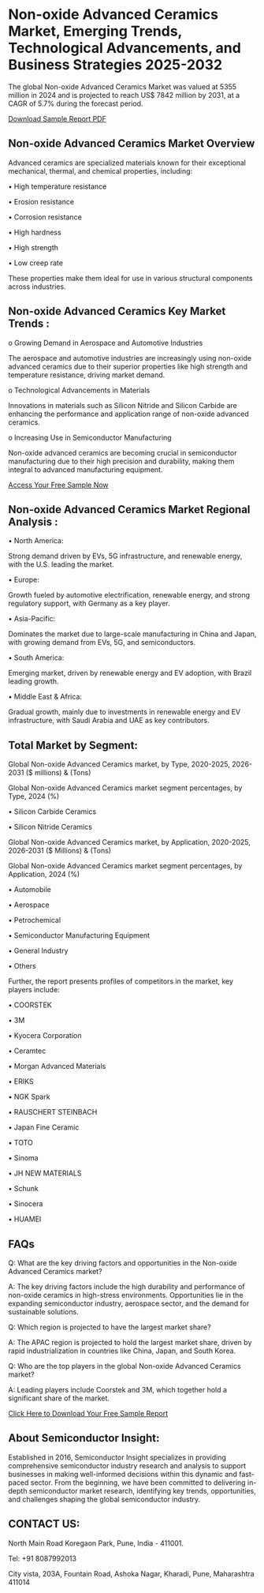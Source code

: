 <h1>Non-oxide Advanced Ceramics Market, Emerging Trends, Technological Advancements, and Business Strategies 2025-2032</h1>

The global Non-oxide Advanced Ceramics Market was valued at 5355 million in 2024 and is projected to reach US$ 7842 million by 2031, at a CAGR of 5.7% during the forecast period.

[Download Sample Report PDF](https://semiconductorinsight.com/download-sample-report/?product_id=90866)

<h2>Non-oxide Advanced Ceramics Market Overview</h2>

Advanced ceramics are specialized materials known for their exceptional mechanical, thermal, and chemical properties, including:

•	High temperature resistance

•	Erosion resistance

•	Corrosion resistance

•	High hardness

•	High strength

•	Low creep rate

These properties make them ideal for use in various structural components across industries.

<h2>Non-oxide Advanced Ceramics Key Market Trends  :</h2>

o Growing Demand in Aerospace and Automotive Industries

The aerospace and automotive industries are increasingly using non-oxide advanced ceramics due to their superior properties like high strength and temperature resistance, driving market demand.

o	Technological Advancements in Materials

Innovations in materials such as Silicon Nitride and Silicon Carbide are enhancing the performance and application range of non-oxide advanced ceramics.

o	Increasing Use in Semiconductor Manufacturing

Non-oxide advanced ceramics are becoming crucial in semiconductor manufacturing due to their high precision and durability, making them integral to advanced manufacturing equipment.

[Access Your Free Sample Now](https://semiconductorinsight.com/report/non-oxide-advanced-ceramics-market/)

<h2>Non-oxide Advanced Ceramics Market Regional Analysis :</h2>

•	North America:

Strong demand driven by EVs, 5G infrastructure, and renewable energy, with the U.S. leading the market.

•	Europe:

Growth fueled by automotive electrification, renewable energy, and strong regulatory support, with Germany as a key player.

•	Asia-Pacific:

Dominates the market due to large-scale manufacturing in China and Japan, with growing demand from EVs, 5G, and semiconductors.

•	South America:

Emerging market, driven by renewable energy and EV adoption, with Brazil leading growth.

•	Middle East & Africa:

Gradual growth, mainly due to investments in renewable energy and EV infrastructure, with Saudi Arabia and UAE as key contributors.

<h2>Total Market by Segment:</h2>

Global Non-oxide Advanced Ceramics market, by Type, 2020-2025, 2026-2031 ($ millions) & (Tons)

Global Non-oxide Advanced Ceramics market segment percentages, by Type, 2024 (%)

•	Silicon Carbide Ceramics

•	Silicon Nitride Ceramics

Global Non-oxide Advanced Ceramics market, by Application, 2020-2025, 2026-2031 ($ Millions) & (Tons)

Global Non-oxide Advanced Ceramics market segment percentages, by Application, 2024 (%)

•	Automobile

•	Aerospace

•	Petrochemical

•	Semiconductor Manufacturing Equipment

•	General Industry

•	Others

Further, the report presents profiles of competitors in the market, key players include:

•	COORSTEK

•	3M

•	Kyocera Corporation

•	Ceramtec

•	Morgan Advanced Materials

•	ERIKS

•	NGK Spark

•	RAUSCHERT STEINBACH

•	Japan Fine Ceramic

•	TOTO

•	Sinoma

•	JH NEW MATERIALS

•	Schunk

•	Sinocera

•	HUAMEI

<h2>FAQs</h2>

Q: What are the key driving factors and opportunities in the Non-oxide Advanced Ceramics market?

A: The key driving factors include the high durability and performance of non-oxide ceramics in high-stress environments. Opportunities lie in the expanding semiconductor industry, aerospace sector, and the demand for sustainable solutions.

Q: Which region is projected to have the largest market share?

A: The APAC region is projected to hold the largest market share, driven by rapid industrialization in countries like China, Japan, and South Korea.

Q: Who are the top players in the global Non-oxide Advanced Ceramics market?

A: Leading players include Coorstek and 3M, which together hold a significant share of the market.

[Click Here to Download Your Free Sample Report ](https://semiconductorinsight.com/download-sample-report/?product_id=90866)

<h2>About Semiconductor Insight:</h2>

Established in 2016, Semiconductor Insight specializes in providing comprehensive semiconductor industry research and analysis to support businesses in making well-informed decisions within this dynamic and fast-paced sector. From the beginning, we have been committed to delivering in-depth semiconductor market research, identifying key trends, opportunities, and challenges shaping the global semiconductor industry.

<h2>CONTACT US:</h2>

North Main Road Koregaon Park, Pune, India - 411001.

Tel: +91 8087992013

City vista, 203A, Fountain Road, Ashoka Nagar, Kharadi, Pune, Maharashtra 411014
